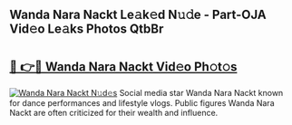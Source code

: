 ## Wanda Nara Nackt Le𝚊k𝚎d N𝚞𝚍e - Part-OJA Vid𝚎o Le𝚊ks Photos QtbBr

# <h2><a href="http://fb6fd2.evod.top/?m=Wanda+Nara+Nackt">🔗 👉🔴 Wanda Nara Nackt Vid𝚎o Ph𝚘t𝚘s</a></h2>

[![Wanda Nara Nackt N𝚞d𝚎s](https://i.imgur.com/8V9OHl7.gif)](http://fb6fd2.evod.top/?m=Wanda+Nara+Nackt)
Social media star Wanda Nara Nackt known for dance performances and lifestyle vlogs. Public figures Wanda Nara Nackt are often criticized for their wealth and influence. 
